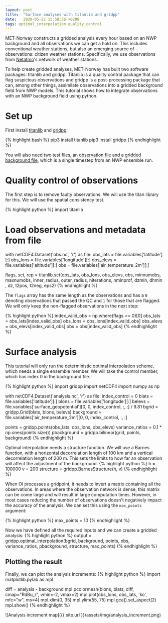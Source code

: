 ```yaml
---
layout: post
title:  "Surface analyses with titanlib and gridpp"
date:   2020-05-22 15:58:36 +0200
tags: optimal_interpolation quality_control
---
```


MET-Norway constructs a gridded analysis every hour based on an NWP background and all observations we can
get a hold on. This includes conventional weather stations, but also an emerging source of observations:
citizen weather stations. Specifically, we use observations from [Netatmo](https://netatmo.com)'s network of weather stations.

To help create gridded analyses, MET-Norway has built two software packages: titanlib and gridpp. Titanlib is
a quality control package that can flag suspicious observations and gridpp is a post-processing package that
can, among other things, assimilate observations into a gridded background field from NWP models. This
tutorial shows how to integrate observations with an NWP background field using python.

# Set up
First install [titanlib](https://github.com/metno/titanlib) and [gridpp](https://github.com/metno/gridpp):

{% highlight bash %}
pip3 install titanlib
pip3 install gridpp
{% endhighlight %}

You will also need two test files, an [observation file](https://thredds.met.no//thredds/fileServer/metusers/thomasn/gridpp/obs.nc) and a [gridded background file](https://thredds.met.no//thredds/fileServer/metusers/thomasn/gridpp/analysis.nc), which is a single timestep from an NWP ensemble run.


# Quality control of observations

The first step is to remove faulty observations. We will use the titan library for this. We will use the
spatial consistency test.

{% highlight python %}
import titanlib

# Load observations and metadata from file
with netCDF4.Dataset('obs.nc', 'r') as file:
    obs_lats = file.variables['latitude'][:]
    obs_lons = file.variables['longitude'][:]
    obs_elevs = file.variables['altitude'][:]
    obs = file.variables['air_temperature_2m'][:]

flags, sct, rep = titanlib.sct(obs_lats, obs_lons, obs_elevs, obs, minnumobs, maxnumobs, inner_radius, outer_radius, niterations, nminprof, dzmin, dhmin , dz, t2pos, t2neg, eps2)
{% endhighlight %}

The `flags` array has the same length as the observations and has a `0` denoting observations that passed the
QC and `1` for those that are flagged. We will only keep the non-flagged observations in the next step:

{% highlight python %}
index_valid_obs = np.where(flags == 0)[0]
obs_lats = obs_lats[index_valid_obs]
obs_lons = obs_lons[index_valid_obs]
obs_elevs = obs_elevs[index_valid_obs]
obs = obs[index_valid_obs]
{% endhighlight %}

# Surface analysis

This tutorial will only run the deterministic optimal interpolation scheme, which needs a single ensemble
member. We will take the control member, which has index 0 in the background file.

{% highlight python %}
import gridpp
import netCDF4
import numpy as np

with netCDF4.Dataset('analysis.nc', 'r') as file:
    index_control = 0
    blats = file.variables['latitude'][:]
    blons = file.variables['longitude'][:]
    belevs = file.variables['surface_geopotential'][0, 0, index_control, :, :] / 9.81
    bgrid = gridpp.Grid(blats, blons, belevs)
    background = file.variables['air_temperature_2m'][0, 0, index_control, :, :]

points = gridpp.points(obs_lats, obs_lons, obs_elevs)
variance_ratios = 0.1 * np.ones(points.size())
pbackground = gridpp.bilinear(grid, points, background)
{% endhighlight %}

Optimal interpolation needs a structure function. We will use a Barnes function, with a horizontal
decorrelation length of 100 km and a vertical decorrelation length of 200 m. This sets the limits to how far an
observation will affect the adjustment of the background.
{% highlight python %}
h = 100000
v = 200
structure = gridpp.BarnesStructure(h, v)
{% endhighlight %}

When OI processes a gridpoint, it needs to invert a matrix containing all the observations. In areas where
the observation network is dense, this matrix can be come large and will result in large computation times.
However, in most cases reducing the number of observations doesn't negatively impact the accuracy of the
analysis. We can set this using the `max_points` argument:

{% highlight python %}
max_points = 10
{% endhighlight %}

Now we have defined all the required inputs and we can create a gridded analysis:
{% highlight python %}
output = gridpp.optimal_interpolation(bgrid, background, points, obs, variance_ratios, pbackground, structure, max_points)
{% endhighlight %}

## Plotting the result

Finally, we can plot the analysis increments:
{% highlight python %}
import matplotlib.pylab as mpl

diff = analysis - background
mpl.pcolormesh(blons, blats, diff, cmap="RdBu_r", vmin=-2, vmax=2)
mpl.plot(obs_lons, obs_lats, 'ko', mfc="w", ms=4)
mpl.xlim(0, 35)
mpl.ylim(55, 75)
mpl.gca().set_aspect(2)
mpl.show()
{% endhighlight %}

![Analysis increment map]({{ site.url }}/assets/img/analysis_increment.png)
